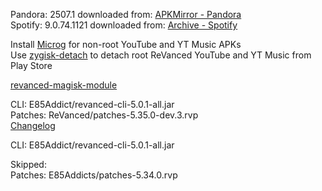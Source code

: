 Pandora: 2507.1
downloaded from: [APKMirror - Pandora](https://www.apkmirror.com/apk/pandora/pandora-music-podcasts/pandora-music-podcasts-2507-1-release/pandora-music-podcasts-2507-1-android-apk-download/)  
Spotify: 9.0.74.1121
downloaded from: [Archive - Spotify](https://archive.org/download/e85-apks/apks/com.spotify.music)  

Install [Microg](https://github.com/ReVanced/GmsCore/releases) for non-root YouTube and YT Music APKs  
Use [zygisk-detach](https://github.com/j-hc/zygisk-detach) to detach root ReVanced YouTube and YT Music from Play Store  

[revanced-magisk-module](https://github.com/E85Addicts/revanced-magisk-module)
  
CLI: E85Addict/revanced-cli-5.0.1-all.jar  
Patches: ReVanced/patches-5.35.0-dev.3.rvp  
[Changelog](https://github.com/ReVanced/revanced-patches/releases/tag/v5.35.0-dev.3)

CLI: E85Addict/revanced-cli-5.0.1-all.jar    

Skipped:  
Patches: E85Addicts/patches-5.34.0.rvp      
